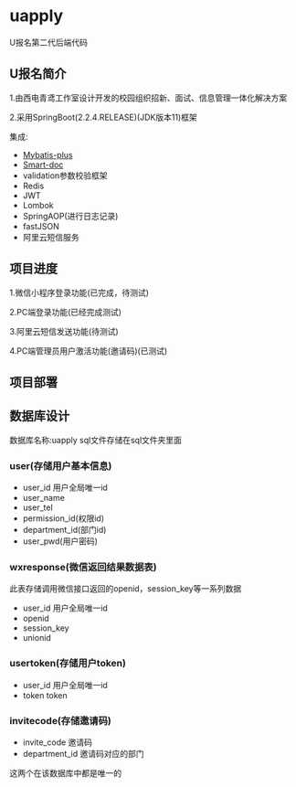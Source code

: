 # uapply
U报名第二代后端代码

## U报名简介

1.由西电青鸢工作室设计开发的校园组织招新、面试、信息管理一体化解决方案

2.采用SpringBoot(2.2.4.RELEASE)(JDK版本11)框架

集成:
* [Mybatis-plus](https://mp.baomidou.com/guide/#%E7%89%B9%E6%80%A7)
* [Smart-doc](https://gitee.com/sunyurepository/smart-doc/wikis/Home?sort_id=1652800)
* validation参数校验框架
* Redis
* JWT
* Lombok
* SpringAOP(进行日志记录)
* fastJSON
* 阿里云短信服务

## 项目进度

1.微信小程序登录功能(已完成，待测试)

2.PC端登录功能(已经完成测试)

3.阿里云短信发送功能(待测试)

4.PC端管理员用户激活功能(邀请码)(已测试)


## 项目部署

## 数据库设计

数据库名称:uapply
sql文件存储在sql文件夹里面

### user(存储用户基本信息)
* user_id 用户全局唯一id
* user_name
* user_tel
* permission_id(权限id)
* department_id(部门id)
* user_pwd(用户密码)

### wxresponse(微信返回结果数据表)

此表存储调用微信接口返回的openid，session_key等一系列数据
* user_id 用户全局唯一id
* openid
* session_key
* unionid

### usertoken(存储用户token)

* user_id 用户全局唯一id
* token token

### invitecode(存储邀请码)

* invite_code 邀请码
* department_id 邀请码对应的部门

这两个在该数据库中都是唯一的